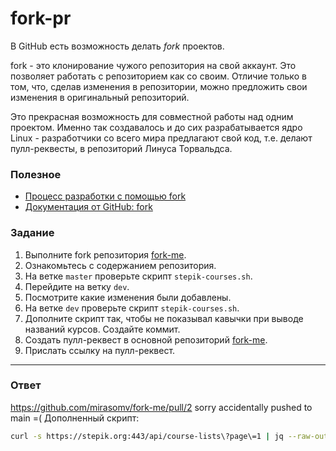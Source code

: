 # fork-pr

В GitHub есть возможность делать _fork_ проектов.

fork - это клонирование чужого репозитория на свой аккаунт. Это позволяет работать с репозиторием как со своим. Отличие только в том, что, сделав изменения в репозитории, можно предложить свои изменения в оригинальный репозиторий.

Это прекрасная возможность для совместной работы над одним проектом. Именно так создавалось и до сих разрабатывается ядро Linux - разработчики со всего мира предлагают свой код, т.е. делают пулл-реквесты, в репозиторий Линуса Торвальдса.

### Полезное

- [Процесс разработки с помощью fork](https://www.atlassian.com/git/tutorials/comparing-workflows/forking-workflow)
- [Документация от GitHub: fork](https://docs.github.com/en/get-started/quickstart/fork-a-repo)

### Задание

1. Выполните fork репозитория [fork-me](https://github.com/jusan-singularity/fork-me/).
2. Ознакомьтесь с содержанием репозитория.
3. На ветке `master` проверьте скрипт `stepik-courses.sh`.
4. Перейдите на ветку `dev`.
5. Посмотрите какие изменения были добавлены.
6. На ветке `dev` проверьте скрипт `stepik-courses.sh`.
7. Дополните скрипт так, чтобы не показывал кавычки при выводе названий курсов. Создайте коммит.
8. Создать пулл-реквест в основной репозиторий [fork-me](https://github.com/jusan-singularity/fork-me/).
9. Прислать ссылку на пулл-реквест.

---

### Ответ
https://github.com/mirasomv/fork-me/pull/2
sorry accidentally pushed to main =(
Дополненный скрипт:

```bash
curl -s https://stepik.org:443/api/course-lists\?page\=1 | jq --raw-output '."course-lists"[].title'
```
